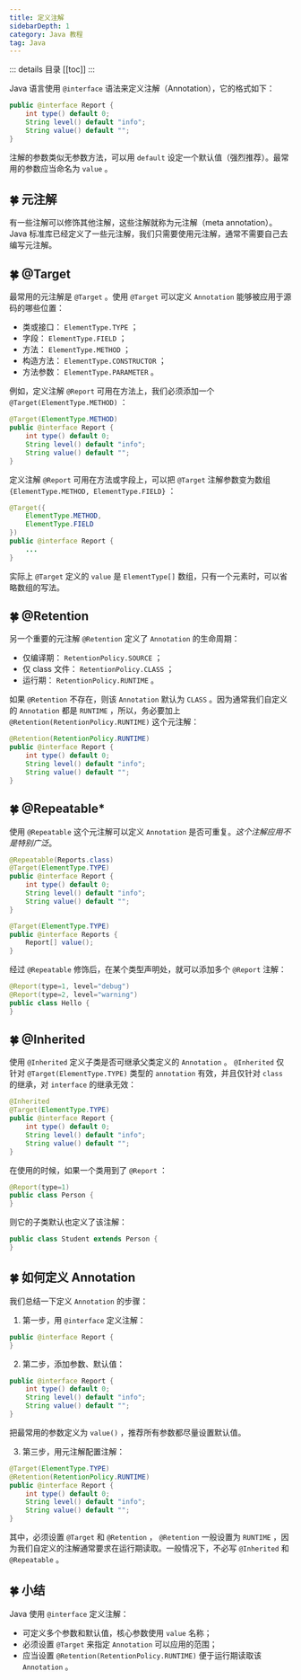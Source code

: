 ```yaml
---
title: 定义注解
sidebarDepth: 1
category: Java 教程
tag: Java
---
```


::: details 目录
[[toc]]
:::

Java 语言使用 `@interface` 语法来定义注解（Annotation），它的格式如下：

```java
public @interface Report {
    int type() default 0;
    String level() default "info";
    String value() default "";
}
```

注解的参数类似无参数方法，可以用 `default` 设定一个默认值（强烈推荐）。最常用的参数应当命名为 `value` 。

## 🍀 元注解

有一些注解可以修饰其他注解，这些注解就称为元注解（meta annotation）。Java 标准库已经定义了一些元注解，我们只需要使用元注解，通常不需要自己去编写元注解。


## 🍀 @Target

最常用的元注解是 `@Target` 。使用 `@Target` 可以定义 `Annotation` 能够被应用于源码的哪些位置：

- 类或接口： `ElementType.TYPE` ；
- 字段： `ElementType.FIELD` ；
- 方法： `ElementType.METHOD` ；
- 构造方法： `ElementType.CONSTRUCTOR` ；
- 方法参数： `ElementType.PARAMETER` 。


例如，定义注解 `@Report` 可用在方法上，我们必须添加一个 `@Target(ElementType.METHOD)` ：

```java
@Target(ElementType.METHOD)
public @interface Report {
    int type() default 0;
    String level() default "info";
    String value() default "";
}
```

定义注解 `@Report` 可用在方法或字段上，可以把 `@Target` 注解参数变为数组 `{ElementType.METHOD, ElementType.FIELD}` ：

```java
@Target({
    ElementType.METHOD,
    ElementType.FIELD
})
public @interface Report {
    ...
}
```

实际上 `@Target` 定义的 `value` 是 `ElementType[]` 数组，只有一个元素时，可以省略数组的写法。


## 🍀 @Retention

另一个重要的元注解 `@Retention` 定义了 `Annotation` 的生命周期：

- 仅编译期： `RetentionPolicy.SOURCE` ；
- 仅 class 文件： `RetentionPolicy.CLASS` ；
- 运行期： `RetentionPolicy.RUNTIME` 。


如果 `@Retention` 不存在，则该 `Annotation` 默认为 `CLASS` 。因为通常我们自定义的 `Annotation` 都是 `RUNTIME` ，所以，务必要加上 `@Retention(RetentionPolicy.RUNTIME)` 这个元注解：

```java
@Retention(RetentionPolicy.RUNTIME)
public @interface Report {
    int type() default 0;
    String level() default "info";
    String value() default "";
}
```

## 🍀 @Repeatable*

使用 `@Repeatable` 这个元注解可以定义 `Annotation` 是否可重复。*这个注解应用不是特别广泛*。

```java
@Repeatable(Reports.class)
@Target(ElementType.TYPE)
public @interface Report {
    int type() default 0;
    String level() default "info";
    String value() default "";
}

@Target(ElementType.TYPE)
public @interface Reports {
    Report[] value();
}
```

经过 `@Repeatable` 修饰后，在某个类型声明处，就可以添加多个 `@Report` 注解：

```java
@Report(type=1, level="debug")
@Report(type=2, level="warning")
public class Hello {
}
```


## 🍀 @Inherited

使用 `@Inherited` 定义子类是否可继承父类定义的 `Annotation` 。 `@Inherited` 仅针对 `@Target(ElementType.TYPE)` 类型的 `annotation` 有效，并且仅针对 `class` 的继承，对 `interface` 的继承无效：


```java
@Inherited
@Target(ElementType.TYPE)
public @interface Report {
    int type() default 0;
    String level() default "info";
    String value() default "";
}
```

在使用的时候，如果一个类用到了 `@Report` ：

```java
@Report(type=1)
public class Person {
}
```

则它的子类默认也定义了该注解：

```java
public class Student extends Person {
}
```


## 🍀 如何定义 Annotation

我们总结一下定义 `Annotation` 的步骤：

1. 第一步，用 `@interface` 定义注解：

```java
public @interface Report {
}
```

2. 第二步，添加参数、默认值：

```java
public @interface Report {
    int type() default 0;
    String level() default "info";
    String value() default "";
}
```

把最常用的参数定义为 `value()` ，推荐所有参数都尽量设置默认值。

3. 第三步，用元注解配置注解：

```java
@Target(ElementType.TYPE)
@Retention(RetentionPolicy.RUNTIME)
public @interface Report {
    int type() default 0;
    String level() default "info";
    String value() default "";
}
```

其中，必须设置 `@Target` 和 `@Retention` ， `@Retention` 一般设置为 `RUNTIME` ，因为我们自定义的注解通常要求在运行期读取。一般情况下，不必写 `@Inherited` 和 `@Repeatable` 。

## 🍀 小结

Java 使用 `@interface` 定义注解：

- 可定义多个参数和默认值，核心参数使用 `value` 名称；
- 必须设置 `@Target` 来指定 `Annotation` 可以应用的范围；
- 应当设置 `@Retention(RetentionPolicy.RUNTIME)` 便于运行期读取该 `Annotation` 。

